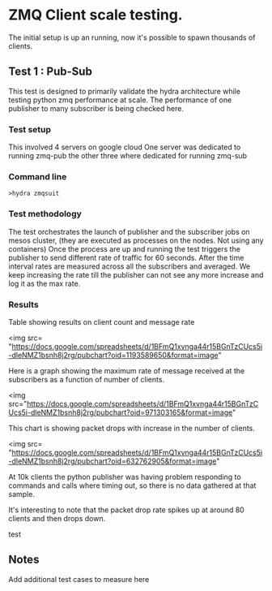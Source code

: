 # ZMQ Client scale testing.

The initial setup is up an running, now it's possible to spawn thousands of clients. 
## Test 1 : Pub-Sub 
This test is designed to primarily validate the hydra architecture while testing python zmq performance at scale.
The performance of one publisher to many subscriber is being checked here. 

### Test setup 
This involved 4 servers on google cloud
One server was dedicated to running zmq-pub
the other three where dedicated for running zmq-sub

### Command line 
`>hydra zmqsuit`

### Test methodology 
The test orchestrates the launch of publisher and the subscriber jobs on mesos cluster, (they are executed
as processes on the nodes. Not using any containers)
Once the process are up and running the test triggers the publisher to send different rate of traffic for 60 seconds. 
After the time interval rates are measured across all the subscribers and averaged. 
We keep increasing the rate till the publisher can not see any more increase and log it as the max rate. 

### Results
Table showing results on client count and message rate

<img src=
"https://docs.google.com/spreadsheets/d/1BFmQ1xvnga44r15BGnTzCUcs5i-dleNMZ1bsnh8j2rg/pubchart?oid=1193589650&format=image"
>


Here is a graph showing the maximum rate of message received at the subscribers as a function of number of clients.

<img src="https://docs.google.com/spreadsheets/d/1BFmQ1xvnga44r15BGnTzCUcs5i-dleNMZ1bsnh8j2rg/pubchart?oid=971303165&format=image"
>

This chart is showing packet drops with increase in the number of clients.

<img src=
"https://docs.google.com/spreadsheets/d/1BFmQ1xvnga44r15BGnTzCUcs5i-dleNMZ1bsnh8j2rg/pubchart?oid=632762905&format=image"
>

At 10k clients the python publisher was having problem responding to commands and calls where timing out, so there is 
no data gathered at that sample. 

It's interesting to note that the packet drop rate spikes up at around 80 clients and then drops down.



test


## Notes
Add additional test cases to measure here

